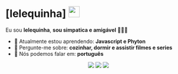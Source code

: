 # [lelequinha] <img src="https://www.google.com/url?sa=i&url=https%3A%2F%2Fbr.pinterest.com%2Fpin%2F661044051526583677%2F&psig=AOvVaw31qN4Hop6v95J4yRJ0yDP4&ust=1711488336656000&source=images&cd=vfe&opi=89978449&ved=0CBEQjRxqFwoTCKD-m4StkIUDFQAAAAAdAAAAABAd" width="30px">


Eu sou <strong>lelequinha</strong>, <strong>sou simpatica e amigável</strong> 👨🏻‍💻 

- 🚀 Atualmente estou aprendendo: <strong>Javascript e Phyton</strong> 
- 💬 Pergunte-me sobre: <strong>cozinhar, dormir e assistir filmes e series</strong>
- 📣 Nós podemos falar em: <strong>português</strong>

<div align="center">

  <a href="#" alt="Gmail">
    <img src="https://img.shields.io/badge/-Gmail-FF0000?style=flat-square&labelColor=FF0000&logo=gmail&logoColor=white&link=LINK-DO-SEU-EMAIL"/></a>

  <a href="#" alt="Linkedin">
    <img src="https://img.shields.io/badge/-Linkedin-0e76a8?style=flat-square&logo=Linkedin&logoColor=white&link=LINK-DO-SEU-LINKEDIN" /></a>

  <a href="#" alt="Instagram">
    <img src="https://img.shields.io/badge/-Instagram-DF0174?style=flat-square&labelColor=DF0174&logo=instagram&logoColor=white&link=LINK-DO-SEU-INSTAGRAM"/></a>

</div>
